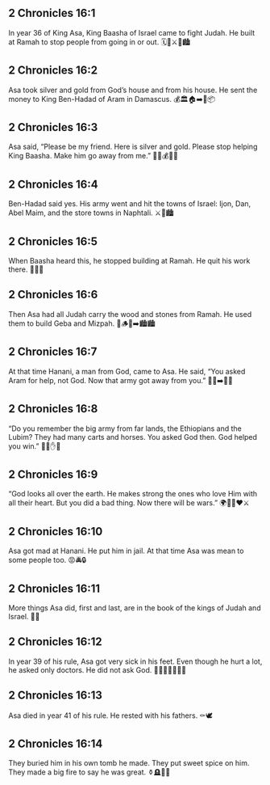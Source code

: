 ## 2 Chronicles 16:1
In year 36 of King Asa, King Baasha of Israel came to fight Judah. He built at Ramah to stop people from going in or out. 🗓️👑⚔️🚧🏙️
## 2 Chronicles 16:2
Asa took silver and gold from God’s house and from his house. He sent the money to King Ben-Hadad of Aram in Damascus. 💰🏛️🏠➡️👑📦
## 2 Chronicles 16:3
Asa said, “Please be my friend. Here is silver and gold. Please stop helping King Baasha. Make him go away from me.” 💬🤝💰🙅‍♂️
## 2 Chronicles 16:4
Ben-Hadad said yes. His army went and hit the towns of Israel: Ijon, Dan, Abel Maim, and the store towns in Naphtali. ⚔️🏹🏙️
## 2 Chronicles 16:5
When Baasha heard this, he stopped building at Ramah. He quit his work there. 🛑🧱🚫
## 2 Chronicles 16:6
Then Asa had all Judah carry the wood and stones from Ramah. He used them to build Geba and Mizpah. 🧱🪵👥➡️🏙️🏙️
## 2 Chronicles 16:7
At that time Hanani, a man from God, came to Asa. He said, “You asked Aram for help, not God. Now that army got away from you.” 🚶‍♂️➡️👑💬
## 2 Chronicles 16:8
“Do you remember the big army from far lands, the Ethiopians and the Lubim? They had many carts and horses. You asked God then. God helped you win.” 🐎🛞✋🙌
## 2 Chronicles 16:9
“God looks all over the earth. He makes strong the ones who love Him with all their heart. But you did a bad thing. Now there will be wars.” 🌍👀💪❤️⚔️
## 2 Chronicles 16:10
Asa got mad at Hanani. He put him in jail. At that time Asa was mean to some people too. 😡🚔🔒
## 2 Chronicles 16:11
More things Asa did, first and last, are in the book of the kings of Judah and Israel. 📖📝
## 2 Chronicles 16:12
In year 39 of his rule, Asa got very sick in his feet. Even though he hurt a lot, he asked only doctors. He did not ask God. 🦶🤕👨‍⚕️🙅‍♂️🙏
## 2 Chronicles 16:13
Asa died in year 41 of his rule. He rested with his fathers. ⚰️🕊️
## 2 Chronicles 16:14
They buried him in his own tomb he made. They put sweet spice on him. They made a big fire to say he was great. ⚱️🪦🌿🔥
